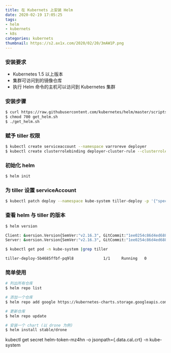 ```yaml
---
title: 在 Kubernets 上安装 Helm
date: 2020-02-19 17:05:25
tags:
- helm
- kubernets
- k8s
categories: kubernets
thumbnail: https://s2.ax1x.com/2020/02/20/3mAW1P.png
---
```


### 安装要求

- Kubernetes 1.5 以上版本
- 集群可访问到的镜像仓库
- 执行 Helm 命令的主机可以访问到 Kubernetes 集群

### 安装步骤

```bash
$ curl https://raw.githubusercontent.com/kubernetes/helm/master/scripts/get > get_helm.sh
$ chmod 700 get_helm.sh
$ ./get_helm.sh
```

### 赋予 tiller 权限

```bash
$ kubectl create serviceaccount --namespace varroreve deployer
$ kubectl create clusterrolebinding deployer-cluster-rule --clusterrole=cluster-admin --serviceaccount=varroreve:deployer
```

### 初始化 helm

```bash
$ helm init 
```

### 为 tiller 设置 serviceAccount

```bash
$ kubectl patch deploy --namespace kube-system tiller-deploy -p '{"spec":{"template":{"spec":{"serviceAccount":"tiller"}}}}'
```

### 查看 helm 与 tiller 的版本

```bash
$ helm version

Client: &version.Version{SemVer:"v2.16.3", GitCommit:"1ee0254c86d4ed6887327dabed7aa7da29d7eb0d", GitTreeState:"clean"}
Server: &version.Version{SemVer:"v2.16.3", GitCommit:"1ee0254c86d4ed6887327dabed7aa7da29d7eb0d", GitTreeState:"clean"}
```

```bash
$ kubectl get pod -n kube-system |grep tiller

tiller-deploy-5b4685ffbf-pq9l8             1/1     Running   0          37m
```

### 简单使用

```bash
# 列出所有仓库
$ helm repo list

# 添加一个仓库
$ helm repo add google https://kubernetes-charts.storage.googleapis.com

# 更新仓库
$ helm repo update

# 安装一个 chart (以 drone 为例)
$ helm install stable/drone
```

kubectl get secret helm-token-mz4hn -o jsonpath={.data.ca\\.crt} -n kube-system
